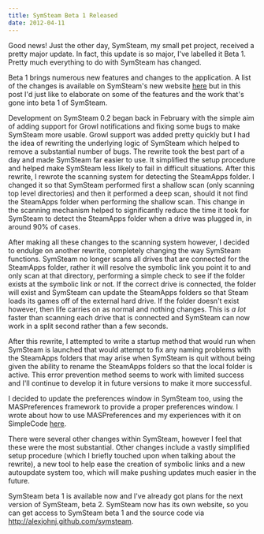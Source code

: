 ```yaml
---
title: SymSteam Beta 1 Released
date: 2012-04-11
---
```


Good news! Just the other day, SymSteam, my small pet project, received a pretty major update.  In fact, this update is so major, I've labelled it Beta 1. Pretty much everything to do with SymSteam has changed.

<!-- more -->

Beta 1 brings numerous new features and changes to the application. A list of the changes is available on SymSteam's new website [here](http://alexjohnj.github.com/symsteam/changelog.html) but in this post I'd just like to elaborate on some of the features and the work that's gone into beta 1 of SymSteam. 

Development on SymSteam 0.2 began back in February with the simple aim of adding support for Growl notifications and fixing some bugs to make SymSteam more usable. Growl support was added pretty quickly but I had the idea of rewriting the underlying logic of SymSteam which helped to remove a substantial number of bugs. The rewrite took the best part of a day and made SymSteam far easier to use. It simplified the setup procedure and helped make SymSteam less likely to fail in difficult situations. After this rewrite, I rewrote the scanning system for detecting the SteamApps folder. I changed it so that SymSteam performed first a shallow scan (only scanning top level directories) and then it performed a deep scan, should it not find the SteamApps folder when performing the shallow scan. This change in the scanning mechanism helped to significantly reduce the time it took for SymSteam to detect the SteamApps folder when a drive was plugged in, in around 90% of cases. 

After making all these changes to the scanning system however, I decided to endulge on another rewrite, completely changing the way SymSteam functions. SymSteam no longer scans all drives that are connected for the SteamApps folder, rather it will resolve the symbolic link you point it to and only scan at that directory, performing a simple check to see if the folder exists at the symbolic link or not. If the correct drive is connected, the folder will exist and SymSteam can update the SteamApps folders so that Steam loads its games off of the external hard drive. If the folder doesn't exist however, then life carries on as normal and nothing changes. This is *a lot* faster than scanning each drive that is connected and SymSteam can now work in a split second rather than a few seconds. 

After this rewrite, I attempted to write a startup method that would run when SymSteam is launched that would attempt to fix any naming problems with the SteamApps folders that may arise when SymSteam is quit without being given the ability to rename the SteamApps folders so that the local folder is active. This error prevention method seems to work with limited success and I'll continue to develop it in future versions to make it more successful. 

I decided to update the preferences window in SymSteam too, using the MASPreferences framework to provide a proper preferences window. I wrote about how to use MASPreferences and my experiences with it on SimpleCode [here](http://simplecode.me/2012/04/08/preferences-window-in-cocoa-maspreferences/). 

There were several other changes within SymSteam, however I feel that these were the most substantial. Other changes include a vastly simplified setup procedure (which I briefly touched upon when talking about the rewrite), a new tool to help ease the creation of symbolic links and a new autoupdate system too, which will make pushing updates much easier in the future. 

SymSteam beta 1 is available now and I've already got plans for the next version of SymSteam, beta 2. SymSteam now has its own website, so you can get access to SymSteam beta 1 and the source code via <http://alexjohnj.github.com/symsteam>. 